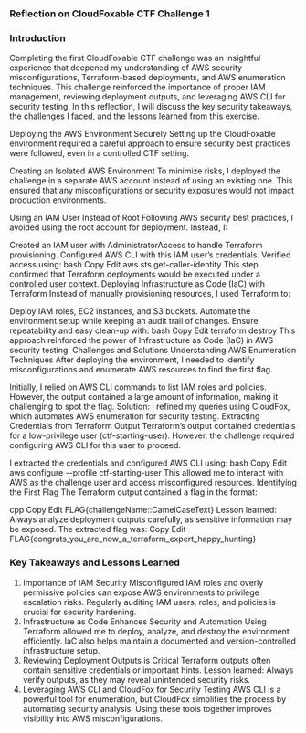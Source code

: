 ### Reflection on CloudFoxable CTF Challenge 1
### Introduction
Completing the first CloudFoxable CTF challenge was an insightful experience that deepened my understanding of AWS security misconfigurations, Terraform-based deployments, and AWS enumeration techniques. This challenge reinforced the importance of proper IAM management, reviewing deployment outputs, and leveraging AWS CLI for security testing. In this reflection, I will discuss the key security takeaways, the challenges I faced, and the lessons learned from this exercise.

Deploying the AWS Environment Securely
Setting up the CloudFoxable environment required a careful approach to ensure security best practices were followed, even in a controlled CTF setting.

Creating an Isolated AWS Environment
To minimize risks, I deployed the challenge in a separate AWS account instead of using an existing one. This ensured that any misconfigurations or security exposures would not impact production environments.

Using an IAM User Instead of Root
Following AWS security best practices, I avoided using the root account for deployment. Instead, I:

Created an IAM user with AdministratorAccess to handle Terraform provisioning.
Configured AWS CLI with this IAM user’s credentials.
Verified access using:
bash
Copy
Edit
aws sts get-caller-identity
This step confirmed that Terraform deployments would be executed under a controlled user context.
Deploying Infrastructure as Code (IaC) with Terraform
Instead of manually provisioning resources, I used Terraform to:

Deploy IAM roles, EC2 instances, and S3 buckets.
Automate the environment setup while keeping an audit trail of changes.
Ensure repeatability and easy clean-up with:
bash
Copy
Edit
terraform destroy
This approach reinforced the power of Infrastructure as Code (IaC) in AWS security testing.
Challenges and Solutions
Understanding AWS Enumeration Techniques
After deploying the environment, I needed to identify misconfigurations and enumerate AWS resources to find the first flag.

Initially, I relied on AWS CLI commands to list IAM roles and policies.
However, the output contained a large amount of information, making it challenging to spot the flag.
Solution: I refined my queries using CloudFox, which automates AWS enumeration for security testing.
Extracting Credentials from Terraform Output
Terraform’s output contained credentials for a low-privilege user (ctf-starting-user). However, the challenge required configuring AWS CLI for this user to proceed.

I extracted the credentials and configured AWS CLI using:
bash
Copy
Edit
aws configure --profile ctf-starting-user
This allowed me to interact with AWS as the challenge user and access misconfigured resources.
Identifying the First Flag
The Terraform output contained a flag in the format:

cpp
Copy
Edit
FLAG{challengeName::CamelCaseText}
Lesson learned: Always analyze deployment outputs carefully, as sensitive information may be exposed.
The extracted flag was:
Copy
Edit
FLAG{congrats_you_are_now_a_terraform_expert_happy_hunting}
### Key Takeaways and Lessons Learned
1. Importance of IAM Security
Misconfigured IAM roles and overly permissive policies can expose AWS environments to privilege escalation risks.
Regularly auditing IAM users, roles, and policies is crucial for security hardening.
2. Infrastructure as Code Enhances Security and Automation
Using Terraform allowed me to deploy, analyze, and destroy the environment efficiently.
IaC also helps maintain a documented and version-controlled infrastructure setup.
3. Reviewing Deployment Outputs is Critical
Terraform outputs often contain sensitive credentials or important hints.
Lesson learned: Always verify outputs, as they may reveal unintended security risks.
4. Leveraging AWS CLI and CloudFox for Security Testing
AWS CLI is a powerful tool for enumeration, but CloudFox simplifies the process by automating security analysis.
Using these tools together improves visibility into AWS misconfigurations.
